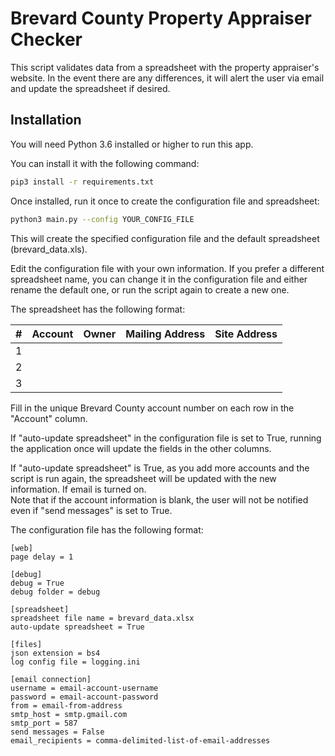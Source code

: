 Brevard County Property Appraiser Checker
===========================
This script validates data from a spreadsheet with the property appraiser's website.  In the event there are any differences, it will alert the user via email and update the spreadsheet if desired.

## Installation
You will need Python 3.6 installed or higher to run this app.  

You can install it with the following command:
```bash
pip3 install -r requirements.txt
```

Once installed, run it once to create the configuration file and spreadsheet:
```bash
python3 main.py --config YOUR_CONFIG_FILE
```

This will create the specified configuration file and the default spreadsheet (brevard_data.xls).

Edit the configuration file with your own information.  If you prefer a different spreadsheet name, you can change it in the configuration file and either rename the default one, or run the script again to create a new one.

The spreadsheet has the following format:

| #   | Account | Owner | Mailing Address | Site Address |
|-----|---------|-------|-----------------|--------------|
| 1   |
| 2   |
| 3   |

Fill in the unique Brevard County account number on each row in the "Account" column. 

If "auto-update spreadsheet" in the configuration file is set to True, running the application once will update the fields in the other columns.

If "auto-update spreadsheet" is True, as you add more accounts and the script is run again, the spreadsheet will be updated with the new information.  If email is turned on.  
Note that if the account information is blank, the user will not be notified even if "send messages" is set to True.

The configuration file has the following format:
```
[web]
page delay = 1

[debug]
debug = True
debug folder = debug

[spreadsheet]
spreadsheet file name = brevard_data.xlsx
auto-update spreadsheet = True

[files]
json extension = bs4
log config file = logging.ini

[email connection]
username = email-account-username
password = email-account-password
from = email-from-address
smtp_host = smtp.gmail.com
smtp_port = 587
send messages = False
email_recipients = comma-delimited-list-of-email-addresses
```